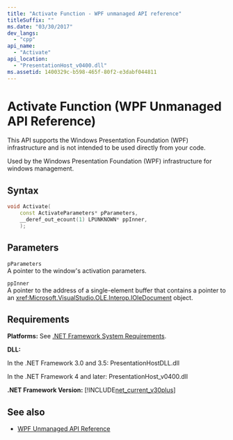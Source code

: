 ```yaml
---
title: "Activate Function - WPF unmanaged API reference"
titleSuffix: ""
ms.date: "03/30/2017"
dev_langs:
  - "cpp"
api_name:
  - "Activate"
api_location:
  - "PresentationHost_v0400.dll"
ms.assetid: 1400329c-b598-465f-80f2-e3dabf044811
---
```


# Activate Function (WPF Unmanaged API Reference)

This API supports the Windows Presentation Foundation (WPF) infrastructure and is not intended to be used directly from your code.

Used by the Windows Presentation Foundation (WPF) infrastructure for windows management.

## Syntax

```cpp
void Activate(
    const ActivateParameters* pParameters,
    __deref_out_ecount(1) LPUNKNOWN* ppInner,
    );
```

## Parameters

`pParameters`\
A pointer to the window's activation parameters.

`ppInner`\
A pointer to the address of a single-element buffer that contains a pointer to an <xref:Microsoft.VisualStudio.OLE.Interop.IOleDocument> object.

## Requirements

**Platforms:** See [.NET Framework System Requirements](/dotnet/framework/get-started/system-requirements).

**DLL:**

In the .NET Framework 3.0 and 3.5: PresentationHostDLL.dll

In the .NET Framework 4 and later: PresentationHost_v0400.dll

**.NET Framework Version:** [!INCLUDE[net_current_v30plus](../../../includes/net-current-v30plus-md.md)]

## See also

- [WPF Unmanaged API Reference](wpf-unmanaged-api-reference.md)

